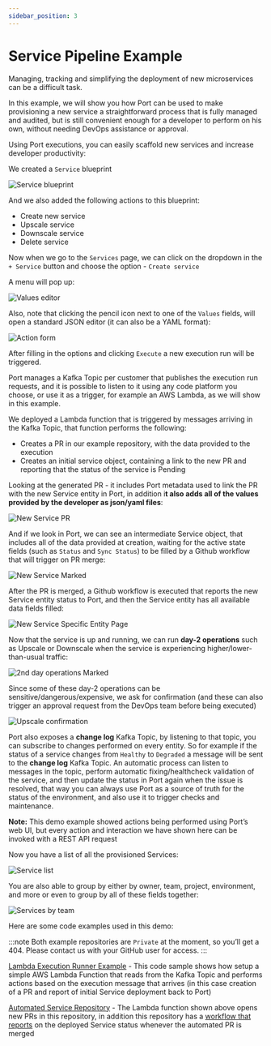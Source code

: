 ```yaml
---
sidebar_position: 3
---
```


# Service Pipeline Example

Managing, tracking and simplifying the deployment of new microservices can be a difficult task.

In this example, we will show you how Port can be used to make provisioning a new service a straightforward process that is fully managed and audited, but is still convenient enough for a developer to perform on his own, without needing DevOps assistance or approval.

Using Port executions, you can easily scaffold new services and increase developer productivity:

We created a `Service` blueprint

![Service blueprint](../../../static/img/platform-overview/self-service-actions/service-pipeline-example/serviceBlueprint.png)

And we also added the following actions to this blueprint:

- Create new service
- Upscale service
- Downscale service
- Delete service

Now when we go to the `Services` page, we can click on the dropdown in the `+ Service` button and choose the option - `Create service`

A menu will pop up:

![Values editor](../../../static/img/platform-overview/self-service-actions/service-pipeline-example/commonValuesEditor.png)

Also, note that clicking the pencil icon next to one of the `Values` fields, will open a standard JSON editor (it can also be a YAML format):

![Action form](../../../static/img/platform-overview/self-service-actions/service-pipeline-example/createNewServiceForm.png)

After filling in the options and clicking `Execute` a new execution run will be triggered.

Port manages a Kafka Topic per customer that publishes the execution run requests, and it is possible to listen to it using any code platform you choose, or use it as a trigger, for example an AWS Lambda, as we will show in this example.

We deployed a Lambda function that is triggered by messages arriving in the Kafka Topic, that function performs the following:

- Creates a PR in our example repository, with the data provided to the execution
- Creates an initial service object, containing a link to the new PR and reporting that the status of the service is Pending

Looking at the generated PR - it includes Port metadata used to link the PR with the new Service entity in Port, in addition i**t also adds all of the values provided by the developer as json/yaml files**:

![New Service PR](../../../static/img/platform-overview/self-service-actions/service-pipeline-example/generatedPullRequest.png)

And if we look in Port, we can see an intermediate Service object, that includes all of the data provided at creation, waiting for the active state fields (such as `Status` and `Sync Status`) to be filled by a Github workflow that will trigger on PR merge:

![New Service Marked](../../../static/img/platform-overview/self-service-actions/service-pipeline-example/newServiceMarked.png)

After the PR is merged, a Github workflow is executed that reports the new Service entity status to Port, and then the Service entity has all available data fields filled:

![New Service Specific Entity Page](../../../static/img/platform-overview/self-service-actions/service-pipeline-example/newServiceSpecificEntityPage.png)

Now that the service is up and running, we can run **day-2 operations** such as Upscale or Downscale when the service is experiencing higher/lower-than-usual traffic:

![2nd day operations Marked](../../../static/img/platform-overview/self-service-actions/service-pipeline-example/service2ndDayOperations.png)

Since some of these day-2 operations can be sensitive/dangerous/expensive, we ask for confirmation (and these can also trigger an approval request from the DevOps team before being executed)

![Upscale confirmation](../../../static/img/platform-overview/self-service-actions/service-pipeline-example/upscaleServiceForm.png)

Port also exposes a **change log** Kafka Topic, by listening to that topic, you can subscribe to changes performed on every entity.
So for example if the status of a service changes from `Healthy` to `Degraded` a message will be sent to the **change log** Kafka Topic. An automatic process can listen to messages in the topic, perform automatic fixing/healthcheck validation of the service, and then update the status in Port again when the issue is resolved, that way you can always use Port as a source of truth for the status of the environment, and also use it to trigger checks and maintenance. 

**Note:** This demo example showed actions being performed using Port’s web UI, but every action and interaction we have shown here can be invoked with a REST API request

Now you have a list of all the provisioned Services:

![Service list](../../../static/img/platform-overview/self-service-actions/service-pipeline-example/servicesPage.png)

You are also able to group by either by owner, team, project, environment, and more or even to group by all of these fields together:

![Services by team](../../../static/img/platform-overview/self-service-actions/service-pipeline-example/servicesByTeamView.png)

Here are some code examples used in this demo:

:::note
Both example repositories are `Private` at the moment, so you’ll get a 404.
Please contact us with your GitHub user for access.
:::

[Lambda Execution Runner Example](https://github.com/port-labs/runner-github-autopr-example/blob/main/lambda_function.py) - This code sample shows how setup a simple AWS Lambda Function that reads from the Kafka Topic and performs actions based on the execution message that arrives (in this case creation of a PR and report of initial Service deployment back to Port)

[Automated Service Repository](https://github.com/port-labs/automated-pr-example) - The Lambda function shown above opens new PRs in this repository, in addition this repository has a [workflow that reports](https://github.com/port-labs/automated-pr-example/runs/7229300183?check_suite_focus=true) on the deployed Service status whenever the automated PR is merged